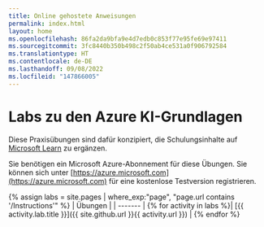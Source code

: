```yaml
---
title: Online gehostete Anweisungen
permalink: index.html
layout: home
ms.openlocfilehash: 86fa2da9bfa9e4d7edb0c853f77e95fe69e97411
ms.sourcegitcommit: 3fc8440b350b498c2f50ab4ce531a0f906792584
ms.translationtype: HT
ms.contentlocale: de-DE
ms.lasthandoff: 09/08/2022
ms.locfileid: "147866005"
---
```

# <a name="azure-ai-fundamentals-exercises"></a>Labs zu den Azure KI-Grundlagen

Diese Praxisübungen sind dafür konzipiert, die Schulungsinhalte auf [Microsoft Learn](https://docs.microsoft.com/training/) zu ergänzen.

Sie benötigen ein Microsoft Azure-Abonnement für diese Übungen. Sie können sich unter [https://azure.microsoft.com](https://azure.microsoft.com) für eine kostenlose Testversion registrieren.

{% assign labs = site.pages | where_exp:"page", "page.url contains '/Instructions'" %}
| Übungen |
| ------- | 
{% for activity in labs  %}| [{{ activity.lab.title }}]({{ site.github.url }}{{ activity.url }}) |
{% endfor %}
